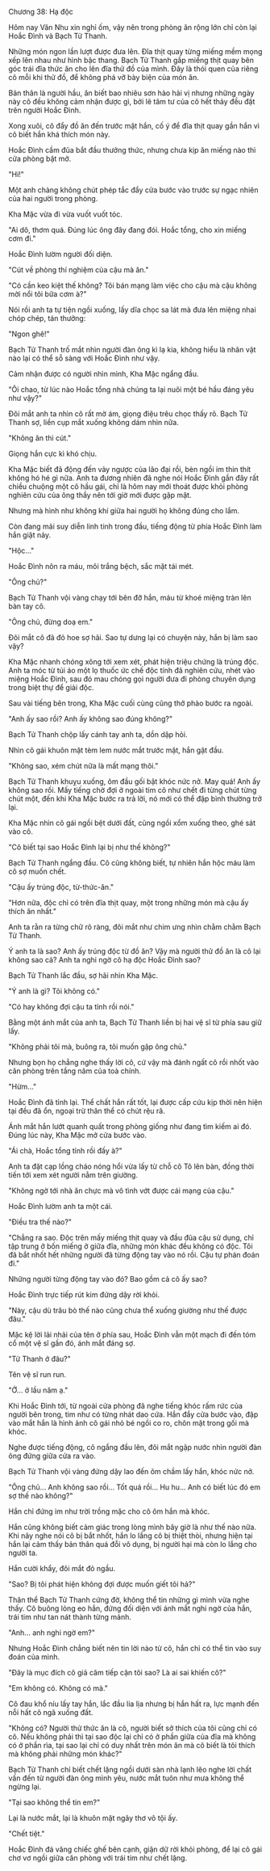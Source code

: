 




Chương 38: Hạ độc


Hôm nay Văn Nhu xin nghỉ ốm, vậy nên trong phòng ăn rộng lớn chỉ còn lại Hoắc Đình và Bạch Tử Thanh.

Những món ngon lần lượt được đưa lên. Đĩa thịt quay từng miếng mềm mọng xếp lên nhau như hình bậc thang. Bạch Tử Thanh gắp miếng thịt quay bên góc trái đĩa thức ăn cho lên đĩa thử đồ của mình. Đây là thói quen của riêng cô mỗi khi thử đồ, để không phá vỡ bày biện của món ăn.

Bản thân là người hầu, ăn biết bao nhiêu sơn hào hải vị nhưng những ngày này cô đều không cảm nhận được gì, bởi lẽ tâm tư của cô hết thảy đều đặt trên người Hoắc Đình.

Xong xuôi, cô đẩy đồ ăn đến trước mặt hắn, cố ý để đĩa thịt quay gần hắn vì cô biết hắn khá thích món này.

Hoắc Đình cầm đũa bắt đầu thưởng thức, nhưng chưa kịp ăn miếng nào thì cửa phòng bật mở.

"Hi!"

Một anh chàng không chút phép tắc đẩy cửa bước vào trước sự ngạc nhiên của hai người trong phòng.

Kha Mặc vừa đi vừa vuốt vuốt tóc.

"Ai dô, thơm quá. Đúng lúc ông đây đang đói. Hoắc tổng, cho xin miếng cơm đi."

Hoắc Đình lườm người đối diện.

"Cút về phòng thí nghiệm của cậu mà ăn."

"Có cần keo kiệt thế không? Tôi bán mạng làm việc cho cậu mà cậu không mời nổi tôi bữa cơm à?"

Nói rồi anh ta tự tiện ngồi xuống, lấy dĩa chọc sa lát mà đưa lên miệng nhai chóp chép, tán thưởng:

"Ngon ghê!"

Bạch Tử Thanh trố mắt nhìn người đàn ông kì lạ kia, không hiểu là nhân vật nào lại có thể sỗ sàng với Hoắc Đình như vậy.

Cảm nhận được có người nhìn mình, Kha Mặc ngẩng đầu.

"Ôi chao, từ lúc nào Hoắc tổng nhà chúng ta lại nuôi một bé hầu đáng yêu như vậy?"



Đôi mắt anh ta nhìn cô rất mờ ám, giọng điệu trêu chọc thấy rõ. Bạch Tử Thanh sợ, liền cụp mắt xuống không dám nhìn nữa.

"Không ăn thì cút."

Giọng hắn cực kì khó chịu.

Kha Mặc biết đã động đến vảy ngược của lão đại rồi, bèn ngồi im thin thít không hó hé gì nữa. Anh ta đương nhiên đã nghe nói Hoắc Đình gần đây rất chiều chuộng một cô hầu gái, chỉ là hôm nay mới thoát được khỏi phòng nghiên cứu của ông thầy nên tới giờ mới được gặp mặt.

Nhưng mà hình như không khí giữa hai người họ không đúng cho lắm.

Còn đang mải suy diễn linh tinh trong đầu, tiếng động từ phía Hoắc Đình làm hắn giật nảy.

"Hộc..."

Hoắc Đình nôn ra máu, môi trắng bệch, sắc mặt tái mét.

"Ông chủ?"

Bạch Tử Thanh vội vàng chạy tới bên đỡ hắn, máu từ khoé miệng tràn lên bàn tay cô.

"Ông chủ, đừng doạ em."

Đôi mắt cô đã đỏ hoe sợ hãi. Sao tự dưng lại có chuyện này, hắn bị làm sao vậy?

Kha Mặc nhanh chóng xông tới xem xét, phát hiện triệu chứng là trúng độc. Anh ta móc từ túi áo một lọ thuốc ức chế độc tính đã nghiên cứu, nhét vào miệng Hoắc Đình, sau đó mau chóng gọi người đưa đi phòng chuyên dụng trong biệt thự để giải độc.

Sau vài tiếng bên trong, Kha Mặc cuối cùng cũng thở phào bước ra ngoài.

"Anh ấy sao rồi? Anh ấy không sao đúng không?"

Bạch Tử Thanh chộp lấy cánh tay anh ta, dồn dập hỏi.

Nhìn cô gái khuôn mặt tèm lem nước mắt trước mặt, hắn gật đầu.

"Không sao, xém chút nữa là mất mạng thôi."

Bạch Tử Thanh khuỵu xuống, ôm đầu gối bật khóc nức nở. May quá! Anh ấy không sao rồi. Mấy tiếng chờ đợi ở ngoài tim cô như chết đi từng chút từng chút một, đến khi Kha Mặc bước ra trả lời, nó mới có thể đập bình thường trở lại.

Kha Mặc nhìn cô gái ngồi bệt dưới đất, cũng ngồi xổm xuống theo, ghé sát vào cô.

"Cô biết tại sao Hoắc Đình lại bị như thế không?"

Bạch Tử Thanh ngẩng đầu. Cô cũng không biết, tự nhiên hắn hộc máu làm cô sợ muốn chết.

"Cậu ấy trúng độc, từ-thức-ăn."

"Hơn nữa, độc chỉ có trên đĩa thịt quay, một trong những món mà cậu ấy thích ăn nhất."

Anh ta rằn ra từng chữ rõ ràng, đôi mắt như chim ưng nhìn chằm chằm Bạch Tử Thanh.

Ý anh ta là sao? Anh ấy trúng độc từ đồ ăn? Vậy mà người thử đồ ăn là cô lại không sao cả? Anh ta nghi ngờ cô hạ độc Hoắc Đình sao?



Bạch Tử Thanh lắc đầu, sợ hãi nhìn Kha Mặc.

"Ý anh là gì? Tôi không có."

"Có hay không đợi cậu ta tỉnh rồi nói."

Bằng một ánh mắt của anh ta, Bạch Tử Thanh liền bị hai vệ sĩ từ phía sau giữ lấy.

"Không phải tôi mà, buông ra, tôi muốn gặp ông chủ."

Nhưng bọn họ chẳng nghe thấy lời cô, cứ vậy mà đánh ngất cô rồi nhốt vào căn phòng trên tầng năm của toà chính.

"Hừm..."

Hoắc Đình đã tỉnh lại. Thể chất hắn rất tốt, lại được cấp cứu kịp thời nên hiện tại đều đã ổn, ngoại trừ thân thể có chút rệu rã.

Ánh mắt hắn lướt quanh quất trong phòng giống như đang tìm kiếm ai đó. Đúng lúc này, Kha Mặc mở cửa bước vào.

"Ái chà, Hoắc tổng tỉnh rồi đấy à?"

Anh ta đặt cạp lồng cháo nóng hổi vừa lấy từ chỗ cô Tô lên bàn, đồng thời tiến tới xem xét người nằm trên giường.

"Không ngờ tới nhà ăn chực mà vô tình vớt được cái mạng của cậu."

Hoắc Đình lườm anh ta một cái.

"Điều tra thế nào?"

"Chẳng ra sao. Độc trên mấy miếng thịt quay và đầu đũa cậu sử dụng, chỉ tập trung ở bốn miếng ở giữa đĩa, những món khác đều không có độc. Tôi đã bắt nhốt hết những người đã từng động tay vào nó rồi. Cậu tự phán đoán đi."

Những người từng động tay vào đó? Bao gồm cả cô ấy sao?

Hoắc Đình trực tiếp rút kim đứng dậy rời khỏi.

"Này, cậu dù trâu bò thế nào cũng chưa thể xuống giường như thế được đâu."

Mặc kệ lời lải nhải của tên ở phía sau, Hoắc Đình vẫn một mạch đi đến tóm cổ một vệ sĩ gần đó, ánh mắt đáng sợ.

"Tử Thanh ở đâu?"

Tên vệ sĩ run run.

"Ở... ở lầu năm ạ."

Khi Hoắc Đình tới, từ ngoài cửa phòng đã nghe tiếng khóc rấm rức của người bên trong, tim như có từng nhát dao cứa. Hắn đẩy cửa bước vào, đập vào mắt hắn là hình ảnh cô gái nhỏ bé ngồi co ro, chôn mặt trong gối mà khóc.

Nghe được tiếng động, cô ngẩng đầu lên, đôi mắt ngập nước nhìn người đàn ông đứng giữa cửa ra vào.

Bạch Tử Thanh vội vàng đứng dậy lao đến ôm chầm lấy hắn, khóc nức nở.



"Ông chủ... Anh không sao rồi... Tốt quá rồi... Hu hu... Anh có biết lúc đó em sợ thế nào không?"

Hắn chỉ đứng im như trời trồng mặc cho cô ôm hắn mà khóc.

Hắn cũng không biết cảm giác trong lòng mình bây giờ là như thế nào nữa. Khi nãy nghe nói cô bị bắt nhốt, hắn lo lắng cô bị thiệt thòi, nhưng hiện tại hắn lại cảm thấy bản thân quá đỗi vô dụng, bị người hại mà còn lo lắng cho người ta.

Hắn cười khẩy, đôi mắt đỏ ngầu.

"Sao? Bị tôi phát hiện không đợi được muốn giết tôi hả?"

Thân thể Bạch Tử Thanh cứng đờ, không thể tin những gì mình vừa nghe thấy. Cô buông lỏng eo hắn, đứng đối diện với ánh mắt nghi ngờ của hắn, trái tim như tan nát thành từng mảnh.

"Anh... anh nghi ngờ em?"

Nhưng Hoắc Đình chẳng biết nên tin lời nào từ cô, hắn chỉ có thể tin vào suy đoán của mình.

"Đây là mục đích cô giả câm tiếp cận tôi sao? Là ai sai khiến cô?"

"Em không có. Không có mà."

Cô đau khổ níu lấy tay hắn, lắc đầu lia lịa nhưng bị hắn hất ra, lực mạnh đến nỗi hất cô ngã xuống đất.

"Không có? Người thử thức ăn là cô, người biết sở thích của tôi cũng chỉ có cô. Nếu không phải thì tại sao độc lại chỉ có ở phần giữa của đĩa mà không có ở phần rìa, tại sao lại chỉ có duy nhất trên món ăn mà cô biết là tôi thích mà không phải những món khác?"

Bạch Tử Thanh chỉ biết chết lặng ngồi dưới sàn nhà lạnh lẽo nghe lời chất vấn đến từ người đàn ông mình yêu, nước mắt tuôn như mưa không thể ngừng lại.

"Tại sao không thể tin em?"

Lại là nước mắt, lại là khuôn mặt ngây thơ vô tội ấy.

"Chết tiệt."

Hoắc Đình đá văng chiếc ghế bên cạnh, giận dữ rời khỏi phòng, để lại cô gái chơ vơ ngồi giữa căn phòng với trái tim như chết lặng.




